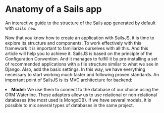 # Anatomy of a Sails app

An interactive guide to the structure of the Sails app generated by default with `sails new`.

Now that you know how to create an application with SailsJS, it is time to explore its structure and components. To work effectively with this framework it is important to familiarize ourselves with all this. And this article will help you to achieve it. SailsJS is based on the principle of the Configuration Convention. And it manages to fulfill it by pre-installing a set of recommended applications with a file structure similar to what we see in Django. Also, add the basic settings. In this way, we have everything necessary to start working much faster and following proven standards. An important point of SailsJS is its MVC architecture for backend:
<li><strong>Model:</strong>
We use them to connect to the database of our choice using the ORM Waterline. These adapters allow us to use relational or non-relational databases (the most used is MongoDB). If we have several models, it is possible to mix several types of databases in the same project.

<docmeta name="displayName" value="Anatomy of a Sails app">
<docmeta name="isOverviewPage" value="true">
